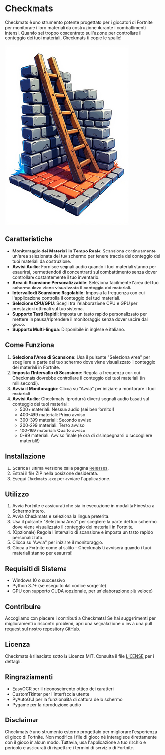 # Checkmats

Checkmats è uno strumento potente progettato per i giocatori di Fortnite per monitorare i loro materiali da costruzione durante i combattimenti intensi. Quando sei troppo concentrato sull'azione per controllare il conteggio dei tuoi materiali, Checkmats ti copre le spalle!

<img src="https://github.com/69ares/Checkmats/raw/main/img/muroscalapavimento.jpg" alt="Alt text" width="400"/>


## Caratteristiche

- **Monitoraggio dei Materiali in Tempo Reale**: Scansiona continuamente un'area selezionata del tuo schermo per tenere traccia del conteggio dei tuoi materiali da costruzione.
- **Avvisi Audio**: Fornisce segnali audio quando i tuoi materiali stanno per esaurirsi, permettendoti di concentrarti sul combattimento senza dover controllare costantemente il tuo inventario.
- **Area di Scansione Personalizzabile**: Seleziona facilmente l'area del tuo schermo dove viene visualizzato il conteggio dei materiali.
- **Intervallo di Scansione Regolabile**: Imposta la frequenza con cui l'applicazione controlla il conteggio dei tuoi materiali.
- **Selezione CPU/GPU**: Scegli tra l'elaborazione CPU e GPU per prestazioni ottimali sul tuo sistema.
- **Supporto Tasti Rapidi**: Imposta un tasto rapido personalizzato per mettere in pausa/riprendere il monitoraggio senza dover uscire dal gioco.
- **Supporto Multi-lingua**: Disponibile in inglese e italiano.

## Come Funziona

1. **Seleziona l'Area di Scansione**: Usa il pulsante "Seleziona Area" per scegliere la parte del tuo schermo dove viene visualizzato il conteggio dei materiali in Fortnite.
2. **Imposta l'Intervallo di Scansione**: Regola la frequenza con cui Checkmats dovrebbe controllare il conteggio dei tuoi materiali (in millisecondi).
3. **Avvia il Monitoraggio**: Clicca su "Avvia" per iniziare a monitorare i tuoi materiali.
4. **Avvisi Audio**: Checkmats riprodurrà diversi segnali audio basati sul conteggio dei tuoi materiali:
   - 500+ materiali: Nessun audio (sei ben fornito!)
   - 400-499 materiali: Primo avviso
   - 300-399 materiali: Secondo avviso
   - 200-299 materiali: Terzo avviso
   - 100-199 materiali: Quarto avviso
   - 0-99 materiali: Avviso finale (è ora di disimpegnarsi o raccogliere materiali!)

## Installazione

1. Scarica l'ultima versione dalla pagina [Releases](https://github.com/69ares/Checkmats/releases).
2. Estrai il file ZIP nella posizione desiderata.
3. Esegui `Checkmats.exe` per avviare l'applicazione.

## Utilizzo

1. Avvia Fortnite e assicurati che sia in esecuzione in modalità Finestra a Schermo Intero.
2. Avvia Checkmats e seleziona la lingua preferita.
3. Usa il pulsante "Seleziona Area" per scegliere la parte del tuo schermo dove viene visualizzato il conteggio dei materiali in Fortnite.
4. (Opzionale) Regola l'intervallo di scansione e imposta un tasto rapido personalizzato.
5. Clicca su "Avvia" per iniziare il monitoraggio.
6. Gioca a Fortnite come al solito - Checkmats ti avviserà quando i tuoi materiali stanno per esaurirsi!

## Requisiti di Sistema

- Windows 10 o successivo
- Python 3.7+ (se eseguito dal codice sorgente)
- GPU con supporto CUDA (opzionale, per un'elaborazione più veloce)

## Contribuire

Accogliamo con piacere i contributi a Checkmats! Se hai suggerimenti per miglioramenti o riscontri problemi, apri una segnalazione o invia una pull request sul nostro [repository GitHub](https://github.com/TryAres/Checkmats).

## Licenza

Checkmats è rilasciato sotto la Licenza MIT. Consulta il file [LICENSE](LICENSE) per i dettagli.

## Ringraziamenti

- EasyOCR per il riconoscimento ottico dei caratteri
- CustomTkinter per l'interfaccia utente
- PyAutoGUI per la funzionalità di cattura dello schermo
- Pygame per la riproduzione audio

## Disclaimer

Checkmats è uno strumento esterno progettato per migliorare l'esperienza di gioco di Fortnite. Non modifica i file di gioco né interagisce direttamente con il gioco in alcun modo. 
Tuttavia, usa l'applicazione a tuo rischio e pericolo e assicurati di rispettare i termini di servizio di Fortnite.
